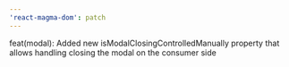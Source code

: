 ```yaml
---
'react-magma-dom': patch
---
```


feat(modal): Added new isModalClosingControlledManually property that allows handling closing the modal on the consumer side
